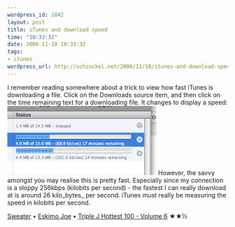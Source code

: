 ```yaml
--- 
wordpress_id: 1042
layout: post
title: iTunes and download speed
time: "10:33:32"
date: 2006-11-18 10:33:32
tags: 
- itunes
wordpress_url: http://schinckel.net/2006/11/18/itunes-and-download-speed/
---
```

I remember reading somewhere about a trick to view how fast iTunes is downloading a file. Click on the Downloads source item, and then click on the time remaining text for a downloading file. It changes to display a speed: ![How fast can iTunes download?][1] However, the savvy amongst you may realise this is pretty fast. Especially since my connection is a sloppy 256kbps (kilobits per second) - the fastest I can really download at is around 26 kilo_bytes_ per second. iTunes must really be measuring the speed in kilobits per second. 

[Sweater][2] • [Eskimo Joe][3] • [Triple J Hottest 100 - Volume 6][4] ★★½

   [1]: /images/SpeedyiTunesDownloads1.png
   [2]: http://phobos.apple.com/WebObjects/MZSearch.woa/wa/advancedSearchResults?songTerm=Sweater&artistTerm=Eskimo+Joe
   [3]: http://phobos.apple.com/WebObjects/MZSearch.woa/wa/advancedSearchResults?artistTerm=Eskimo+Joe
   [4]: http://phobos.apple.com/WebObjects/MZSearch.woa/wa/advancedSearchResults?albumTerm=Triple+J+Hottest+100+-+Volume+6&artistTerm=

